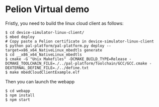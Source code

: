 # Pelion Virtual demo

Fristly, you need to build the linux cloud client as follows:
```
$ cd device-simulator-linux-client/
$ mbed deploy
# Copy paste a Pelion certificate in device-simulator-linux-client
$ python pal-platform/pal-platform.py deploy --target=x86_x64_NativeLinux_mbedtls generate
$ cd __x86_x64_NativeLinux_mbedtls
$ cmake -G "Unix Makefiles" -DCMAKE_BUILD_TYPE=Release -DCMAKE_TOOLCHAIN_FILE=./../pal-platform/Toolchain/GCC/GCC.cmake -DEXTERNAL_DEFINE_FILE=./../define.txt
$ make mbedCloudClientExample.elf
```

Then you can launch the webapp
```
$ cd webapp
$ npm install
$ npm start
```
